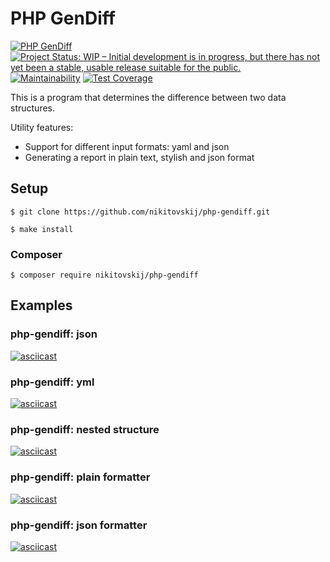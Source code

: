 # PHP GenDiff
[![PHP GenDiff](https://github.com/nikitovskij/php-gendiff/workflows/PHP%20GenDiff/badge.svg?branch=master)](https://github.com/nikitovskij/php-gendiff/actions)
[![Project Status: WIP – Initial development is in progress, but there has not yet been a stable, usable release suitable for the public.](https://www.repostatus.org/badges/latest/wip.svg)](https://www.repostatus.org/#wip)
[![Maintainability](https://api.codeclimate.com/v1/badges/49b443ed2897d6babf08/maintainability)](https://codeclimate.com/github/nikitovskij/php-gendiff/maintainability)
[![Test Coverage](https://api.codeclimate.com/v1/badges/49b443ed2897d6babf08/test_coverage)](https://codeclimate.com/github/nikitovskij/php-gendiff/test_coverage)

This is a program that determines the difference between two data structures.

Utility features:
- Support for different input formats: yaml and json
- Generating a report in plain text, stylish and json format

## Setup
```
$ git clone https://github.com/nikitovskij/php-gendiff.git

$ make install
```
### Composer
```
$ composer require nikitovskij/php-gendiff
```
## Examples

### php-gendiff: json
[![asciicast](https://asciinema.org/a/bguI3dSGS0Oucj41LmGyWx6aC.svg)](https://asciinema.org/a/bguI3dSGS0Oucj41LmGyWx6aC)

### php-gendiff: yml
[![asciicast](https://asciinema.org/a/lQ5YZJ1YkaQFT37Y1NADuiFwh.svg)](https://asciinema.org/a/lQ5YZJ1YkaQFT37Y1NADuiFwh)

### php-gendiff: nested structure
[![asciicast](https://asciinema.org/a/ZSWbl6MQVHGAqB3IQzgeONthe.svg)](https://asciinema.org/a/ZSWbl6MQVHGAqB3IQzgeONthe)

### php-gendiff: plain formatter
[![asciicast](https://asciinema.org/a/3gqXaadTxO0lnZWhxAn38RHsk.svg)](https://asciinema.org/a/3gqXaadTxO0lnZWhxAn38RHsk)

### php-gendiff: json formatter
[![asciicast](https://asciinema.org/a/rmD6GkIOUQvSiN0P5Z82ZhLbW.svg)](https://asciinema.org/a/rmD6GkIOUQvSiN0P5Z82ZhLbW)